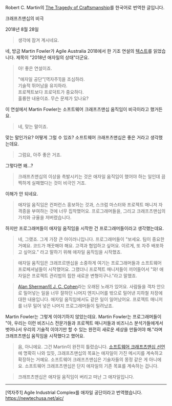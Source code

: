 Robert C. Martin의 [The Tragedy of Craftsmanship](https://blog.cleancoder.com/uncle-bob/2018/08/28/CraftsmanshipMovement.html)를 한국어로 번역한 글입니다.

크래프츠맨십의 비극

2018년 8월 28일

> 생각에 잠겨 계시네요.

네, 방금 Martin Fowler가 Agile Australia 2018에서 한 기조 연설의 [텍스트](https://martinfowler.com/articles/agile-aus-2018.html)를 읽었습니다. 제목이 "2018년 애자일의 상태"더군요.

> 아! 좋은 연설이죠.
> 
> "애자일 공단"[역자주1]을 조심하라.  
> 기술적 뛰어남을 유지하라.  
> 프로젝트보다 프로덕트가 중요하다.  
> 훌륭한 내용이죠. 무슨 문제가 있나요?

이 연설에서 Martin Fowler는 소프트웨어 크래프츠맨십 움직임이 비극이라고 했거든요.

> 네, 맞는 말이죠.

맞는 말인가요? 어떻게 그럴 수 있죠? 소프트웨어 크래프츠맨십은 좋은 거라고 생각했는데요.

> 그럼요, 아주 좋은 거죠.

그렇다면 왜...?

> 크래프츠맨십의 이상을 촉발시키는 것은 애자일 움직임이 했어야 하는 일인데 끔찍하게 실패했다는 것이 비극인 거죠.

이해가 안 되네요.

> 애자일 움직임은 컨퍼런스 홍보하는 것과, 스크럼 마스터와 프로젝트 매니저 자격증을 부여하는 것에 너무 집착했어요. 프로그래머들을, 그리고 크래프츠맨십의 가치와 규율을 저버렸습니다.

하지만 프로그래머들이 애자일 움직임을 시작한 건 프로그래머들이라고 생각했는데요.

> 네, 그랬죠. 그게 가장 큰 아이러니입니다. 프로그래머들이 "보세요. 팀이 중요한 거예요. 코드가 깨끗해야 해요. 고객과 협업하고 싶어요. 이르게, 또 자주 배포하고 싶어요." 라고 말하기 위해  애자일 움직임을 시작했죠.

> 애자일 움직임은 크래프르맨십을 소중하게 여기는 프로그래머들과 소프트웨어 프로페셔널들이 시작했어요. 그랬더니 프로젝트 매니저들이 끼어들어서 "와! 애자일은 프로젝트 관리법의 힙한 새로운 변형이구나."라고 말했죠.

> [Alan Sherman의 J. C. Cohen](https://www.youtube.com/watch?v=almHNoCGiYc)라는 오래된 노래가 있어요. 사람들을 객차 안으로 밀어넣는 일을 너무 잘하던 나머지 엔지니어를 밖으로 밀어낸 지하철 차장에 대한 내용입니다. 애자일 움직임에서도 같은 일이 일어났어요. 프로젝트 매니저를 너무 밀어 넣은 나머지 프로그래머들이 밀려났죠.

Martin Fowler는 그렇게 이야기하지 않았는데요. Martin Fowler는 프로그래머들이 "아, 우리는 이런 비즈니스 전문가들과 프로젝트 매니저들과 비즈니스 분석가들에게서 벗어나서 우리의 기술적 이야기만 할 수 있는 완전히 새로운 세상을 만들어야 해."라며 크래프츠맨십 움직임을 시작했다고 했어요.

> 음, 아니에요. 그건 Martin이 완전히 틀렸습니다. [소프트웨어 크래프츠맨십 선언](http://manifesto.softwarecraftsmanship.org/)에 명확히 나와 있듯, 크래프츠맨십의 목표는 애자일이 가진 메시지를 계속하고 확장하는 거예요. 소프트웨어 크래프츠맨십은 기술자들의 몽정 같은 게 아니에요. 소프트웨어 크래프츠맨십은 단지 애자일의 기존 목표를 계속하는 겁니다.

> 크래프츠맨십은 애자일 움직임이 버리고 떠난 그 애자일입니다.

---

[역자주1] Agile Industrial Complex를 애자일 공단이라고 번역했습니다. https://newtechusa.net/aic/
